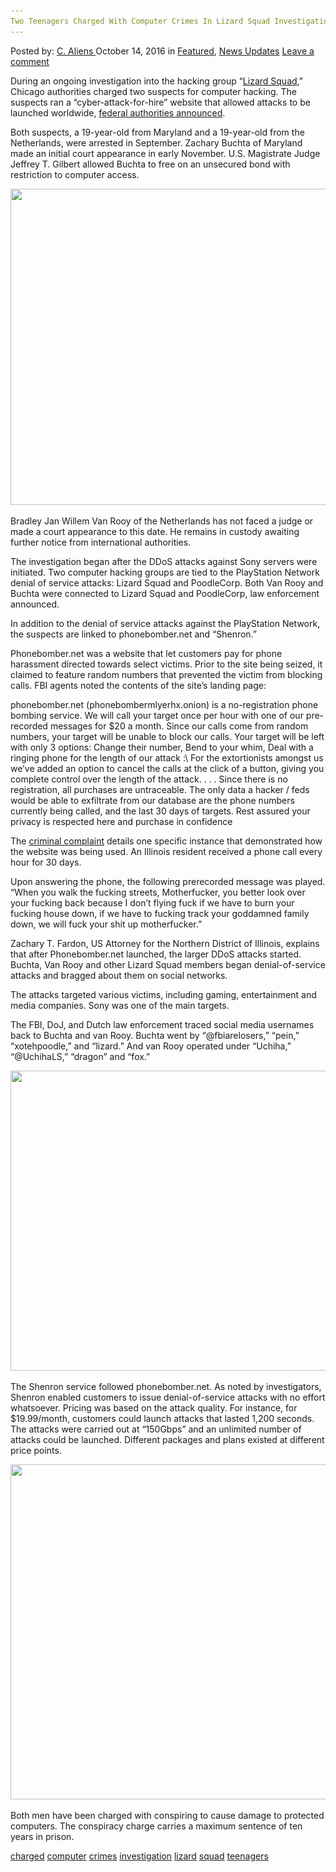 ```yaml
---
Two Teenagers Charged With Computer Crimes In Lizard Squad Investigation
---
```

<article class="post-listing post-15812 post type-post status-publish format-standard has-post-thumbnail hentry  tag-charged tag-computer tag-crimes tag-investigation tag-lizard tag-squad tag-teenagers">
    <div class="post-inner">
        <span>Posted by: <a href="https://www.deepdotweb.com/author/caliens/" title="">C. Aliens </a></span>
    <span>October 14, 2016</span>
    <span>in <a href="https://www.deepdotweb.com/category/deepdot-news/" rel="category tag">Featured</a>, <a href="https://www.deepdotweb.com/category/news-updates/" rel="category tag">News Updates</a></span>
    <span><a href="https://www.deepdotweb.com/2016/10/14/two-teenagers-charged-computer-crimes-lizard-squad-investigation/#respond">Leave a comment</a></span>
    </p>
    <div class="clear"></div>
    <div class="entry">
    <p>During an ongoing investigation into the hacking group “<a href="https://www.deepdotweb.com/2015/02/08/lizard-squad-planning-launch-dark-net-market/">Lizard Squad</a>,” Chicago authorities charged two suspects for computer hacking. The suspects ran a “cyber-attack-for-hire” website that allowed attacks to be launched worldwide, <a href="https://www.justice.gov/usao-ndil/pr/american-and-dutch-teenagers-arrested-criminal-charges-allegedly-operating">federal authorities announced</a>.</p>
    <p>Both suspects, a 19-year-old from Maryland and a 19-year-old from the Netherlands, were arrested in September. Zachary Buchta of Maryland made an initial court appearance in early November. U.S. Magistrate Judge Jeffrey T. Gilbert allowed Buchta to free on an unsecured bond with restriction to computer access.</p>
    <p><img class="wp-image-15814 aligncenter" src="/imgs/2016/10/word-image-28.png" width="900" height="506" srcset="/imgs/2016/10/word-image-28.png 1334w, /imgs/2016/10/word-image-28-300x169.png 300w, /imgs/2016/10/word-image-28-1024x576.png 1024w" sizes="(max-width: 900px) 100vw, 900px" /></p>
    <p>Bradley Jan Willem Van Rooy of the Netherlands has not faced a judge or made a court appearance to this date. He remains in custody awaiting further notice from international authorities.</p>
    <p>The investigation began after the DDoS attacks against Sony servers were initiated. Two computer hacking groups are tied to the PlayStation Network denial of service attacks: Lizard Squad and PoodleCorp. Both Van Rooy and Buchta were connected to Lizard Squad and PoodleCorp, law enforcement announced.</p>
    <p>In addition to the denial of service attacks against the PlayStation Network, the suspects are linked to phonebomber.net and “Shenron.”</p>
    <p>Phonebomber.net was a website that let customers pay for phone harassment directed towards select victims. Prior to the site being seized, it claimed to feature random numbers that prevented the victim from blocking calls. FBI agents noted the contents of the site’s landing page:</p>
    <p>phonebomber.net (phonebombermlyerhx.onion) is a no-registration phone bombing service. We will call your target once per hour with one of our pre-recorded messages for $20 a month. Since our calls come from random numbers, your target will be unable to block our calls. Your target will be left with only 3 options: Change their number, Bend to your whim, Deal with a ringing phone for the length of our attack :\ For the extortionists amongst us we’ve added an option to cancel the calls at the click of a button, giving you complete control over the length of the attack. . . . Since there is no registration, all purchases are untraceable. The only data a hacker / feds would be able to exfiltrate from our database are the phone numbers currently being called, and the last 30 days of targets. Rest assured your privacy is respected here and purchase in confidence</p>
    <p>The <a href="https://www.justice.gov/usao-ndil/file/900826/download">criminal complaint</a> details one specific instance that demonstrated how the website was being used. An Illinois resident received a phone call every hour for 30 days.</p>
    <p>Upon answering the phone, the following prerecorded message was played. “When you walk the fucking streets, Motherfucker, you better look over your fucking back because I don’t flying fuck if we have to burn your fucking house down, if we have to fucking track your goddamned family down, we will fuck your shit up motherfucker.”</p>
    <p>Zachary T. Fardon, US Attorney for the Northern District of Illinois, explains that after Phonebomber.net launched, the larger DDoS attacks started. Buchta, Van Rooy and other Lizard Squad members began denial-of-service attacks and bragged about them on social networks.</p>
    <p>The attacks targeted various victims, including gaming, entertainment and media companies. Sony was one of the main targets.</p>
    <p>The FBI, DoJ, and Dutch law enforcement traced social media usernames back to Buchta and van Rooy. Buchta went by “@fbiarelosers,” “pein,” “xotehpoodle,” and “lizard.” And van Rooy operated under “Uchiha,” “@UchihaLS,” “dragon” and “fox.”</p>
    <p><img class="wp-image-15815 aligncenter" src="/imgs/2016/10/word-image-7.jpeg" width="809" height="480" srcset="/imgs/2016/10/word-image-7.jpeg 1032w, /imgs/2016/10/word-image-7-300x178.jpeg 300w, /imgs/2016/10/word-image-7-1024x607.jpeg 1024w" sizes="(max-width: 809px) 100vw, 809px" /></p>
    <p>The Shenron service followed phonebomber.net. As noted by investigators, Shenron enabled customers to issue denial-of-service attacks with no effort whatsoever. Pricing was based on the attack quality. For instance, for $19.99/month, customers could launch attacks that lasted 1,200 seconds. The attacks were carried out at “150Gbps” and an unlimited number of attacks could be launched. Different packages and plans existed at different price points.</p>
    <p><img class="wp-image-15816 aligncenter" src="/imgs/2016/10/word-image-8.jpeg" width="659" height="536" srcset="/imgs/2016/10/word-image-8.jpeg 865w, /imgs/2016/10/word-image-8-300x244.jpeg 300w" sizes="(max-width: 659px) 100vw, 659px" /></p>
    <p>Both men have been charged with conspiring to cause damage to protected computers. The conspiracy charge carries a maximum sentence of ten years in prison.</p>
    </div>
    <a href="https://www.deepdotweb.com/tag/charged/" rel="tag">charged</a> <a href="https://www.deepdotweb.com/tag/computer/" rel="tag">computer</a> <a href="https://www.deepdotweb.com/tag/crimes/" rel="tag">crimes</a> <a href="https://www.deepdotweb.com/tag/investigation/" rel="tag">investigation</a> <a href="https://www.deepdotweb.com/tag/lizard/" rel="tag">lizard</a> <a href="https://www.deepdotweb.com/tag/squad/" rel="tag">squad</a> <a href="https://www.deepdotweb.com/tag/teenagers/" rel="tag">teenagers</a></span> <span style="display:none" class="updated">2016-10-14</span>
    <div style="display:none" class="vcard author" itemprop="author" itemscope itemtype="http://schema.org/Person"><strong class="fn" itemprop="name"><a href="https://www.deepdotweb.com/author/caliens/" title="Posts by C. Aliens" rel="author">C. Aliens</a></strong></div>
    </div>
</article>

